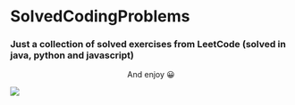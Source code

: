 # SolvedCodingProblems
### Just a collection of solved exercises from LeetCode (solved in java, python and javascript)
<p align="center">
And enjoy 😀
</p>
<img src="https://media1.giphy.com/media/v1.Y2lkPTc5MGI3NjExdDdyMmd3aDZvMXExMTB3NWxtb2Q1YjRmemEzbm9tN2pqNHZvMDAybiZlcD12MV9pbnRlcm5hbF9naWZfYnlfaWQmY3Q9Zw/7ivF2qc6Dgnq7pTkdQ/giphy.gif"/>

